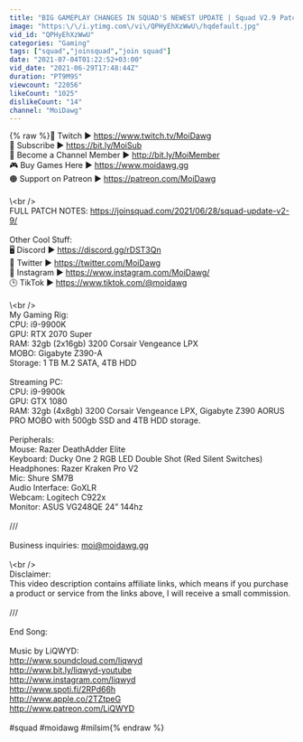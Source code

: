 ```yaml
---
title: "BIG GAMEPLAY CHANGES IN SQUAD'S NEWEST UPDATE | Squad V2.9 Patch Notes & Overview"
image: "https:\/\/i.ytimg.com\/vi\/QPHyEhXzWwU\/hqdefault.jpg"
vid_id: "QPHyEhXzWwU"
categories: "Gaming"
tags: ["squad","joinsquad","join squad"]
date: "2021-07-04T01:22:52+03:00"
vid_date: "2021-06-29T17:48:44Z"
duration: "PT9M9S"
viewcount: "22056"
likeCount: "1025"
dislikeCount: "14"
channel: "MoiDawg"
---
```

{% raw %}🔴 Twitch ► <a rel="nofollow" target="blank" href="https://www.twitch.tv/MoiDawg">https://www.twitch.tv/MoiDawg</a><br />🔔 Subscribe ► <a rel="nofollow" target="blank" href="https://bit.ly/MoiSub">https://bit.ly/MoiSub</a><br />🙌 Become a Channel Member ► <a rel="nofollow" target="blank" href="http://bit.ly/MoiMember">http://bit.ly/MoiMember</a><br />🎮 Buy Games Here ► <a rel="nofollow" target="blank" href="https://www.moidawg.gg">https://www.moidawg.gg</a><br />🟠 Support on Patreon ► <a rel="nofollow" target="blank" href="https://patreon.com/MoiDawg">https://patreon.com/MoiDawg</a><br /><br />\\\<br /><br />FULL PATCH NOTES: <a rel="nofollow" target="blank" href="https://joinsquad.com/2021/06/28/squad-update-v2-9/">https://joinsquad.com/2021/06/28/squad-update-v2-9/</a><br /><br />Other Cool Stuff:<br />🖥️ Discord ► <a rel="nofollow" target="blank" href="https://discord.gg/rDST3Qn">https://discord.gg/rDST3Qn</a><br />🐤 Twitter ► <a rel="nofollow" target="blank" href="https://twitter.com/MoiDawg">https://twitter.com/MoiDawg</a><br />📸 Instagram ► <a rel="nofollow" target="blank" href="https://www.instagram.com/MoiDawg/">https://www.instagram.com/MoiDawg/</a><br />🕒 TikTok ► <a rel="nofollow" target="blank" href="https://www.tiktok.com/@moidawg">https://www.tiktok.com/@moidawg</a><br /><br />\\\<br /><br />My Gaming Rig: <br />CPU: i9-9900K <br />GPU: RTX 2070 Super<br />RAM: 32gb (2x16gb) 3200 Corsair Vengeance LPX<br />MOBO: Gigabyte Z390-A<br />Storage: 1 TB M.2 SATA, 4TB HDD<br /><br />Streaming PC:<br />CPU: i9-9900k<br />GPU: GTX 1080<br />RAM: 32gb (4x8gb) 3200 Corsair Vengeance LPX, Gigabyte Z390 AORUS PRO MOBO with 500gb SSD and 4TB HDD storage.<br /><br />Peripherals:<br />Mouse: Razer DeathAdder Elite<br />Keyboard: Ducky One 2 RGB LED Double Shot (Red Silent Switches)<br />Headphones: Razer Kraken Pro V2<br />Mic: Shure SM7B<br />Audio Interface: GoXLR<br />Webcam: Logitech C922x<br />Monitor: ASUS VG248QE 24” 144hz<br /><br />///<br /><br />Business inquiries: moi@moidawg.gg<br /><br />\\\<br /><br />Disclaimer:<br />This video description contains affiliate links, which means if you purchase a product or service from the links above, I will receive a small commission. <br /><br />///<br /><br />End Song: <br /><br />Music by LiQWYD:<br /><a rel="nofollow" target="blank" href="http://www.soundcloud.com/liqwyd">http://www.soundcloud.com/liqwyd</a><br /><a rel="nofollow" target="blank" href="http://www.bit.ly/liqwyd-youtube">http://www.bit.ly/liqwyd-youtube</a><br /><a rel="nofollow" target="blank" href="http://www.instagram.com/liqwyd">http://www.instagram.com/liqwyd</a><br /><a rel="nofollow" target="blank" href="http://www.spoti.fi/2RPd66h">http://www.spoti.fi/2RPd66h</a><br /><a rel="nofollow" target="blank" href="http://www.apple.co/2TZtpeG">http://www.apple.co/2TZtpeG</a><br /><a rel="nofollow" target="blank" href="http://www.patreon.com/LiQWYD">http://www.patreon.com/LiQWYD</a><br /><br />#squad #moidawg #milsim{% endraw %}
